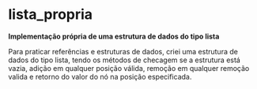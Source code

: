 # lista_propria

**Implementação própria de uma estrutura de dados do tipo lista**

Para praticar referências e estruturas de dados, criei uma estrutura de dados do tipo lista, tendo os métodos de checagem se a estrutura está vazia, adição em qualquer posição válida, remoção em qualquer remoção valida e retorno do valor do nó na posição especificada.
